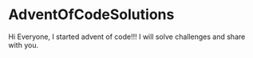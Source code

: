 # AdventOfCodeSolutions
Hi Everyone, I started advent of code!!! I will solve challenges and share with you.
